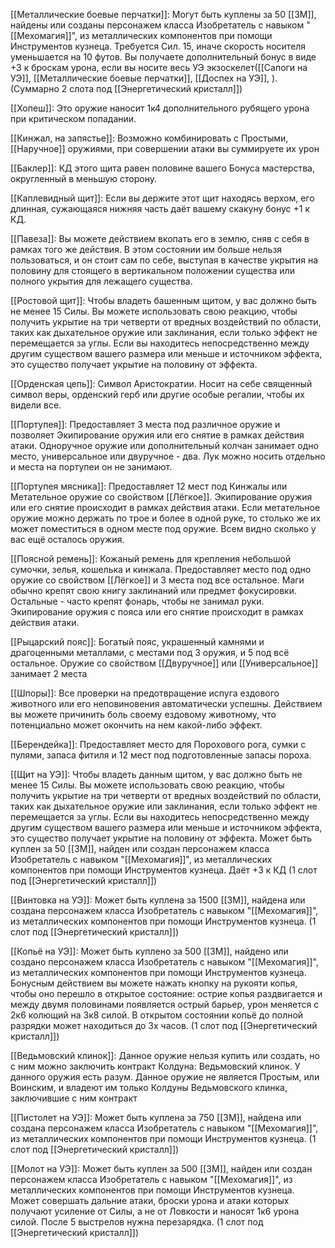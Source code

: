 [[Металлические боевые перчатки]]: Могут быть куплены за 50 [[ЗМ]], найдены или созданы персонажем класса Изобретатель с навыком "[[Мехомагия]]", из металлических компонентов при помощи Инструментов кузнеца. Требуется Сил. 15, иначе скорость носителя уменьшается на 10 футов. Вы получаете дополнительный бонус в виде +3 к броскам урона, если вы носите весь УЭ экзоскелет([[Сапоги на УЭ]], [[Металлические боевые перчатки]], [[Доспех на УЭ]], ). (Суммарно 2 слота под [[Энергетический кристалл]])

[[Хопеш]]: Это оружие наносит 1к4 дополнительного рубящего урона при критическом попадании.

[[Кинжал, на запястье]]: Возможно комбинировать с Простыми, [[Наручное]] оружиями, при совершении атаки вы суммируете их урон

[[Баклер]]: КД этого щита равен половине вашего Бонуса мастерства, округленный в меньшую сторону.

[[Каплевидный щит]]: Если вы держите этот щит находясь верхом, его длинная, сужающаяся нижняя часть даёт вашему скакуну бонус +1 к КД.

[[Павеза]]: Вы можете действием вкопать его в землю, сняв с себя в рамках того же действия. В этом состоянии им больше нельзя пользоваться, и он стоит сам по себе, выступая в качестве укрытия на половину для стоящего в вертикальном положении существа или полного укрытия для лежащего существа.

[[Ростовой щит]]: Чтобы владеть башенным щитом, у вас должно быть не менее 15 Силы. Вы можете использовать свою реакцию, чтобы получить укрытие на три четверти от вредных воздействий по области, таких как дыхательное оружие или заклинания, если только эффект не перемещается за углы. Если вы находитесь непосредственно между другим существом вашего размера или меньше и источником эффекта, это существо получает укрытие на половину от эффекта.

[[Орденская цепь]]: Символ Аристократии. Носит на себе священный символ веры, орденский герб или другие особые регалии, чтобы их видели все.

[[Портупея]]: Предоставляет 3 места под различное оружие и позволяет Экипирование оружия или его снятие в рамках действия атаки. Одноручное оружие или дополнительный колчан занимает одно место, универсальное или двуручное - два. Лук можно носить отдельно и места на портупеи он не занимают.

[[Портупея мясника]]: Предоставляет 12 мест под Кинжалы или Метательное оружие со свойством [[Лёгкое]]. Экипирование оружия или его снятие происходит в рамках действия атаки. Если метательное оружие можно держать по трое и более в одной руке, то столько же их может поместиться в одном месте под оружие. Всем видно сколько у вас ещё осталось оружия.

[[Поясной ремень]]: Кожаный ремень для крепления небольшой сумочки, зелья, кошелька и кинжала. Предоставляет место под одно оружие со свойством [[Лёгкое]] и 3 места под все остальное. Маги обычно крепят свою книгу заклинаний или предмет фокусировки. Остальные - часто крепят фонарь, чтобы не занимал руки. Экипирование оружия с пояса или его снятие происходит в рамках действия атаки.

[[Рыцарский пояс]]: Богатый пояс, украшенный камнями и драгоценными металлами, с местами под 3 оружия, и 5 под всё остальное. Оружие со свойством [[Двуручное]] или [[Универсальное]] занимает 2 места

[[Шпоры]]: Все проверки на предотвращение испуга ездового животного или его неповиновения автоматически успешны. Действием вы можете причинить боль своему ездовому животному, что потенциально может окончить на нем какой-либо эффект.

[[Берендейка]]: Предоставляет место для Порохового рога, сумки с пулями, запаса фитиля и 12 мест под подготовленные запасы пороха.

[[Щит на УЭ]]: Чтобы владеть данным щитом, у вас должно быть не менее 15 Силы. Вы можете использовать свою реакцию, чтобы получить укрытие на три четверти от вредных воздействий по области, таких как дыхательное оружие или заклинания, если только эффект не перемещается за углы. Если вы находитесь непосредственно между другим существом вашего размера или меньше и источником эффекта, это существо получает укрытие на половину от эффекта. Может быть куплен за 50 [[ЗМ]], найден или создан персонажем класса Изобретатель с навыком "[[Мехомагия]]", из металлических компонентов при помощи Инструментов кузнеца. Даёт +3 к КД (1 слот под [[Энергетический кристалл]])

[[Винтовка на УЭ]]: Может быть куплена за 1500 [[ЗМ]], найдена или создана персонажем класса Изобретатель с навыком "[[Мехомагия]]", из металлических компонентов при помощи Инструментов кузнеца. (1 слот под [[Энергетический кристалл]])

[[Копьё на УЭ]]: Может быть куплено за 500 [[ЗМ]], найдено или создано персонажем класса Изобретатель с навыком "[[Мехомагия]]", из металлических компонентов при помощи Инструментов кузнеца. Бонусным действием вы можете нажать кнопку на рукояти копья, чтобы оно перешло в открытое состояние: острие копья раздвигается и между двумя половинами появляется острый барьер, урон меняется с 2к6 колющий на 3к8 силой. В открытом состоянии копьё до полной разрядки может находиться до 3х часов. (1 слот под [[Энергетический кристалл]])

[[Ведьмовский клинок]]: Данное оружие нельзя купить или создать, но с ним можно заключить контракт Колдуна: Ведьмовский клинок. У данного оружия есть разум. Данное оружие не является Простым, или Воинским, и владеют им только Колдуны Ведьмовского клинка, заключившие с ним контракт

[[Пистолет на УЭ]]: Может быть куплена за 750 [[ЗМ]], найдена или создана персонажем класса Изобретатель с навыком "[[Мехомагия]]", из металлических компонентов при помощи Инструментов кузнеца. (1 слот под [[Энергетический кристалл]])

[[Молот на УЭ]]: Может быть куплен за 500 [[ЗМ]], найден или создан персонажем класса Изобретатель с навыком "[[Мехомагия]]", из металлических компонентов при помощи Инструментов кузнеца. Может совершать дальние атаки, броски урона и атаки которых получают усиление от Силы, а не от Ловкости и наносят 1к6 урона силой. После 5 выстрелов нужна перезарядка. (1 слот под [[Энергетический кристалл]])